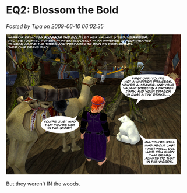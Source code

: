 # EQ2: Blossom the Bold

*Posted by Tipa on 2009-06-10 06:02:35*

![Blossom the Bold](../uploads/2009/06/blossomthebold.jpg "Blossom the Bold")

But they weren't IN the woods.

